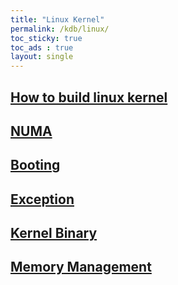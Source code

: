 ```yaml
---
title: "Linux Kernel"
permalink: /kdb/linux/
toc_sticky: true
toc_ads : true
layout: single
---
```


## [How to build linux kernel](/kdb/linux/build/)
## [NUMA](/kdb/linux/numa/)
## [Booting](/kdb/linux/boot/)
## [Exception](/kdb/linux/exception/)
## [Kernel Binary](/kdb/linux/binary/)
## [Memory Management](/kdb/linux/memory/)


